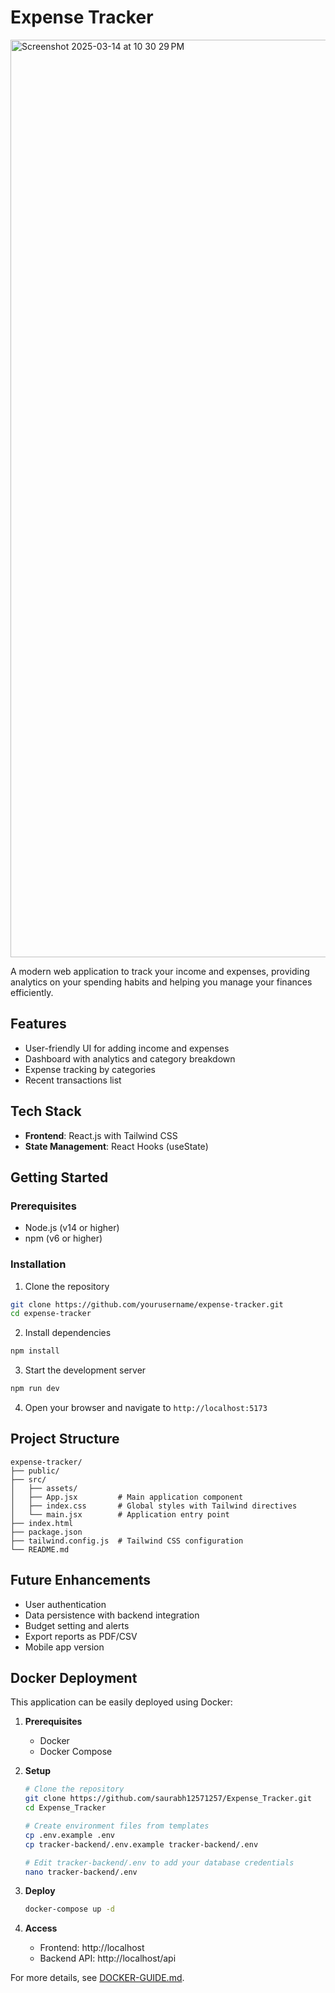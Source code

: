 # Expense Tracker

<img width="1468" alt="Screenshot 2025-03-14 at 10 30 29 PM" src="https://github.com/user-attachments/assets/ca729018-700f-43e6-94e5-2fe93844acb1" />


A modern web application to track your income and expenses, providing analytics on your spending habits and helping you manage your finances efficiently.

## Features

- User-friendly UI for adding income and expenses
- Dashboard with analytics and category breakdown
- Expense tracking by categories
- Recent transactions list

## Tech Stack

- **Frontend**: React.js with Tailwind CSS
- **State Management**: React Hooks (useState)

## Getting Started

### Prerequisites

- Node.js (v14 or higher)
- npm (v6 or higher)

### Installation

1. Clone the repository
```bash
git clone https://github.com/yourusername/expense-tracker.git
cd expense-tracker
```

2. Install dependencies
```bash
npm install
```

3. Start the development server
```bash
npm run dev
```

4. Open your browser and navigate to `http://localhost:5173`

## Project Structure

```
expense-tracker/
├── public/
├── src/
│   ├── assets/
│   ├── App.jsx         # Main application component
│   ├── index.css       # Global styles with Tailwind directives
│   └── main.jsx        # Application entry point
├── index.html
├── package.json
├── tailwind.config.js  # Tailwind CSS configuration
└── README.md
```

## Future Enhancements

- User authentication
- Data persistence with backend integration
- Budget setting and alerts
- Export reports as PDF/CSV
- Mobile app version

## Docker Deployment

This application can be easily deployed using Docker:

1. **Prerequisites**
   - Docker
   - Docker Compose

2. **Setup**
   ```bash
   # Clone the repository
   git clone https://github.com/saurabh12571257/Expense_Tracker.git
   cd Expense_Tracker

   # Create environment files from templates
   cp .env.example .env
   cp tracker-backend/.env.example tracker-backend/.env
   
   # Edit tracker-backend/.env to add your database credentials
   nano tracker-backend/.env
   ```

3. **Deploy**
   ```bash
   docker-compose up -d
   ```

4. **Access**
   - Frontend: http://localhost
   - Backend API: http://localhost/api

For more details, see [DOCKER-GUIDE.md](DOCKER-GUIDE.md).
